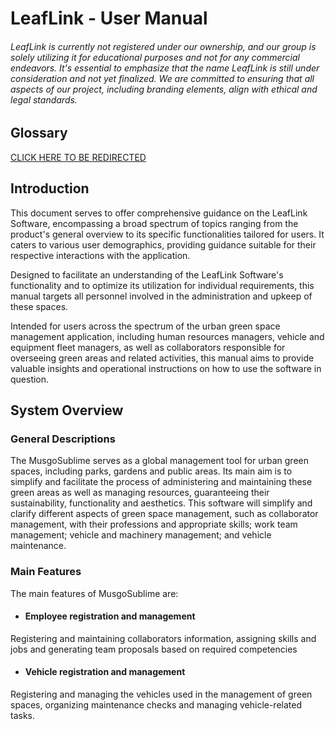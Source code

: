 # LeafLink - User Manual
###### LeafLink is currently not registered under our ownership, and our group is solely utilizing it for educational purposes and not for any commercial endeavors. It's essential to emphasize that the name LeafLink is still under consideration and not yet finalized. We are committed to ensuring that all aspects of our project, including branding elements, align with ethical and legal standards.

## Glossary
[CLICK HERE TO BE REDIRECTED](01.requirements-engineering/glossary.md)

## Introduction
This document serves to offer comprehensive guidance on the LeafLink Software, encompassing a broad spectrum of topics ranging from the product's general overview to its specific functionalities tailored for users. It caters to various user demographics, providing guidance suitable for their respective interactions with the application.

Designed to facilitate an understanding of the LeafLink Software's functionality and to optimize its utilization for individual requirements, this manual targets all personnel involved in the administration and upkeep of these spaces.

Intended for users across the spectrum of the urban green space management application, including human resources managers, vehicle and equipment fleet managers, as well as collaborators responsible for overseeing green areas and related activities, this manual aims to provide valuable insights and operational instructions on how to use the software in question.

## System Overview
### General Descriptions
The MusgoSublime serves as a global management tool for urban green spaces, including parks, gardens and public areas.
Its main aim is to simplify and facilitate the process of administering and maintaining these green areas as well as 
managing resources, guaranteeing their sustainability, functionality and aesthetics. This software will simplify and 
clarify different aspects of green space management, such as collaborator management, with their professions and 
appropriate skills; work team management; vehicle and machinery management; and vehicle maintenance.
### Main Features
The main features of MusgoSublime are:
- #### Employee registration and management
Registering and maintaining collaborators information, assigning skills and jobs and generating team proposals based on 
required competencies
- #### Vehicle registration and management
Registering and managing the vehicles used in the management of green spaces, organizing maintenance checks and managing
vehicle-related tasks.
